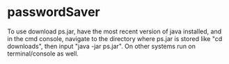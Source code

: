 # passwordSaver

To use download ps.jar, have the most recent version of java installed, and in the cmd console, navigate to the directory where ps.jar is stored like "cd downloads", then input "java -jar ps.jar". On other systems run on terminal/console as well.
